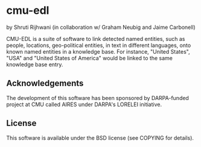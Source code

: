 # cmu-edl

by Shruti Rijhwani
(in collaboration w/ Graham Neubig and Jaime Carbonell)

CMU-EDL is a suite of software to link detected named entities, such as people, locations, geo-political entities, in text in different languages, onto known named entities in a knowledge base.  For instance, "United States", "USA" and "United States of America" would be linked to the same knowledge base entry.

## Acknowledgements

The development of this software has been sponsored by DARPA-funded project at CMU called AIRES under DARPA's LORELEI initiative.

## License

This software is available under the BSD license (see COPYING for details).
